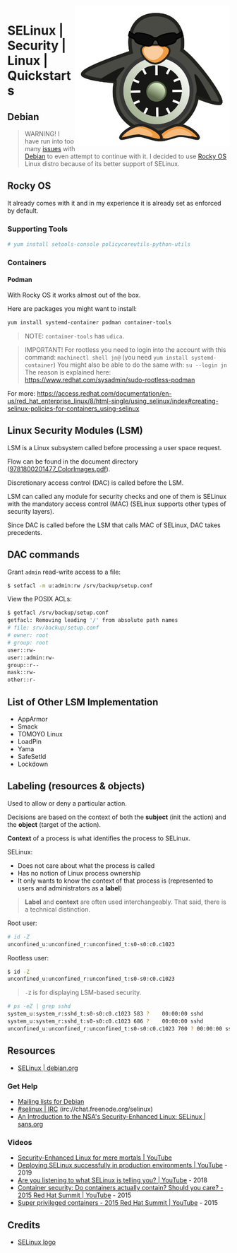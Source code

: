 <img src="../../assets/SELinux_logo.svg" alt="SELinux Logo" style="width: 350px;" align="right">

# SELinux | Security | Linux | Quickstarts

## Debian
> WARNING! I have run into too many [issues](https://serverfault.com/questions/1112610/podman-is-unable-to-start-container-with-selinux-sd-bus-call-permission-error) with [Debian](https://www.debian.org/) to even attempt to continue with it.
> I decided to use [Rocky OS](https://rockylinux.org/) Linux distro because of its better support of SELinux.

## Rocky OS
It already comes with it and in my experience it is already set as enforced by default.

### Supporting Tools
```bash
# yum install setools-console policycoreutils-python-utils
```

### Containers
#### Podman
With Rocky OS it works almost out of the box.

Here are packages you might want to install: 
```bash
yum install systemd-container podman container-tools
```

> NOTE: `container-tools` has `udica`.

> IMPORTANT! For rootless you need to login into the account with this command: `machinectl shell jn@` (you need `yum install systemd-container`)
> You might also be able to do the same with: `su --login jn`
> The reason is explained here: https://www.redhat.com/sysadmin/sudo-rootless-podman

For more: https://access.redhat.com/documentation/en-us/red_hat_enterprise_linux/8/html-single/using_selinux/index#creating-selinux-policies-for-containers_using-selinux

## Linux Security Modules (LSM)
LSM is a Linux subsystem called before processing a user space request.

Flow can be found in the document directory ([9781800201477_ColorImages.pdf](./documents/9781800201477_ColorImages.pdf)).

Discretionary access control (DAC) is called before the LSM.

LSM can called any module for security checks and one of them is SELinux with the mandatory access control (MAC) (SELinux supports other types of security layers).

Since DAC is called before the LSM that calls MAC of SELinux, DAC takes precedents.

## DAC commands
Grant `admin` read-write access to a file: 
```bash
$ setfacl -m u:admin:rw /srv/backup/setup.conf
```

View the POSIX ACLs: 
```bash
$ getfacl /srv/backup/setup.conf
getfacl: Removing leading '/' from absolute path names
# file: srv/backup/setup.conf
# owner: root
# group: root
user::rw-
user::admin:rw-
group::r--
mask::rw-
other::r-
```

## List of Other LSM Implementation
- AppArmor
- Smack
- TOMOYO Linux
- LoadPin
- Yama
- SafeSetId
- Lockdown

## Labeling (resources & objects)
Used to allow or deny a particular action.

Decisions are based on the context of both the **subject** (init the action) and the **object** (target of the action).

**Context** of a process is what identifies the process to SELinux.

SELinux: 
- Does not care about what the process is called
- Has no notion of Linux process ownership
- It only wants to know the context of that process is (represented to users and administrators as a **label**)

> **Label** and **context** are often used interchangeably.
> That said, there is a technical distinction.

Root user: 
```bash
# id -Z
unconfined_u:unconfined_r:unconfined_t:s0-s0:c0.c1023
```
Rootless user: 
```bash
$ id -Z
unconfined_u:unconfined_r:unconfined_t:s0-s0:c0.c1023
```

> `-Z` is for displaying LSM-based security.

```bash
# ps -eZ | grep sshd
system_u:system_r:sshd_t:s0-s0:c0.c1023 583 ?    00:00:00 sshd
system_u:system_r:sshd_t:s0-s0:c0.c1023 686 ?    00:00:00 sshd
unconfined_u:unconfined_r:unconfined_t:s0-s0:c0.c1023 700 ? 00:00:00 sshd
```

## Resources
- [SELinux | debian.org](https://wiki.debian.org/SELinux)
### Get Help
- [Mailing lists for Debian](https://alioth-lists.debian.net/cgi-bin/mailman/listinfo/selinux-devel)
- <a href="irc://chat.freenode.org/selinux">#selinux | IRC</a> (irc://chat.freenode.org/selinux)
- [An Introduction to the NSA's Security-Enhanced Linux: SELinux | sans.org](https://sansorg.egnyte.com/dl/MmS5vwhgsU)
### Videos
- [Security-Enhanced Linux for mere mortals | YouTube](https://www.youtube.com/watch?v=_WOKRaM-HI4)
- [Deploying SELinux successfully in production environments | YouTube](https://www.youtube.com/watch?v=nv3b6eZskeA) - 2019
- [Are you listening to what SELinux is telling you? | YouTube](https://www.youtube.com/watch?v=Wv9kwlabdlo) - 2018
- [Container security: Do containers actually contain? Should you care? - 2015 Red Hat Summit | YouTube](https://www.youtube.com/watch?v=a9lE9Urr6AQ) - 2015
- [Super privileged containers - 2015 Red Hat Summit | YouTube](https://www.youtube.com/watch?v=dM2Fc53Dtd4) - 2015

## Credits
- [SELinux logo](https://en.wikipedia.org/wiki/Security-Enhanced_Linux#/media/File:SELinux_logo.svg)
